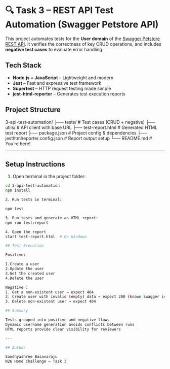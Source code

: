 # 🔍 Task 3 – REST API Test Automation (Swagger Petstore API)

This project automates tests for the **User domain** of the [Swagger Petstore REST API](https://petstore.swagger.io). It verifies the correctness of key CRUD operations, and includes **negative test cases** to evaluate error handling.


## Tech Stack

- **Node.js + JavaScript** – Lightweight and modern
- **Jest** – Fast and expressive test framework
- **Supertest** – HTTP request testing made simple
- **jest-html-reporter** – Generates test execution reports

## Project Structure

3-api-test-automation/
├── tests/ # Test cases (CRUD + negative)
├── utils/ # API client with base URL
├── test-report.html # Generated HTML test report
├── package.json # Project config & dependencies
├── jesthtmlreporter.config.json # Report output setup
└── README.md # You’re here!


---

## Setup Instructions

1. Open terminal in the project folder:

```bash
cd 3-api-test-automation
npm install

2. Run tests in terminal:

npm test

3. Run tests and generate an HTML report:
npm run test:report

4. Open the report
start test-report.html  # On Windows

## Test Scenarios

Positive:

1.Create a user
2.Update the user
3.Get the created user
4.Delete the user

Negative :
1. Get a non-existent user → expect 404
2. Create user with invalid (empty) data → expect 200 (known Swagger issue)
3. Delete non-existent user → expect 404

## Summary

Tests grouped into positive and negative flows
Dynamic username generation avoids conflicts between runs
HTML reports provide clear visibility for reviewers

---

## Author

Sandhyashree Basavaraju
N26 Home Challenge – Task 3

